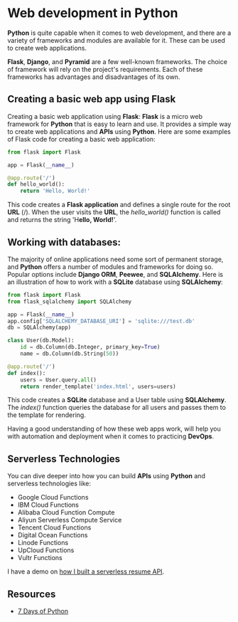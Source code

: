 # Web development in Python

**Python** is quite capable when it comes to web development, and there are a variety of frameworks and modules are available for it. These can be used to create web applications.

**Flask**, **Django**, and **Pyramid** are a few well-known frameworks. The choice of framework will rely on the project's requirements. Each of these frameworks has advantages and disadvantages of its own.

## Creating a basic web app using Flask

Creating a basic web application using **Flask**: **Flask** is a micro web framework for **Python** that is easy to learn and use. It provides a simple way to create web applications and **APIs** using **Python**. Here are some examples of Flask code for creating a basic web application:

``` python
from flask import Flask

app = Flask(__name__)

@app.route('/')
def hello_world():
    return 'Hello, World!' 
```
This code creates a **Flask application** and defines a single route for the root **URL** (/). When the user visits the **URL**, the *hello_world()* function is called and returns the string 'H**ello, World!**'.

## Working with databases:

The majority of online applications need some sort of permanent storage, and **Python** offers a number of modules and frameworks for doing so. Popular options include **Django ORM**, **Peewee**, and **SQLAlchemy**. Here is an illustration of how to work with a **SQLite** database using **SQLAlchemy**:

``` python
from flask import Flask
from flask_sqlalchemy import SQLAlchemy

app = Flask(__name__)
app.config['SQLALCHEMY_DATABASE_URI'] = 'sqlite:///test.db'
db = SQLAlchemy(app)

class User(db.Model):
    id = db.Column(db.Integer, primary_key=True)
    name = db.Column(db.String(50))

@app.route('/')
def index():
    users = User.query.all()
    return render_template('index.html', users=users)
```
This code creates a **SQLite** database and a User table using **SQLAlchemy**. The *index()* function queries the database for all users and passes them to the template for rendering.

Having a good understanding of how these web apps work, will help you with automation and deployment when it comes to practicing **DevOps**.

## Serverless Technologies

You can dive deeper into how you can build **APIs** using **Python** and serverless technologies like:

- Google Cloud Functions
- IBM Cloud Functions
- Alibaba Cloud Function Compute
- Aliyun Serverless Compute Service
- Tencent Cloud Functions
- Digital Ocean Functions
- Linode Functions
- UpCloud Functions
- Vultr Functions

I have a demo on [how I built a serverless resume API](https://github.com/rishabkumar7/AzureResumeAPI).

## Resources

- [7 Days of Python](https://7daysofpython.com/days/day4/)